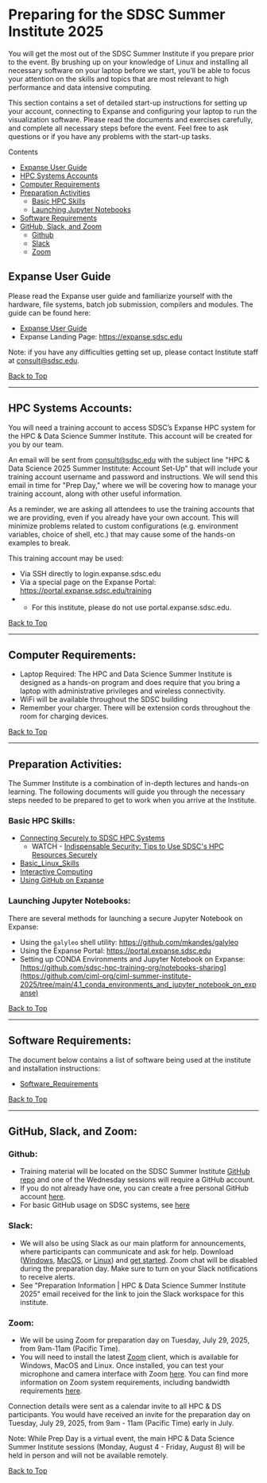 # Preparing for the SDSC Summer Institute 2025

You will get the most out of the SDSC Summer Institute if you prepare prior to the event. By brushing up on your knowledge of Linux and installing all necessary software on your laptop before we start, you’ll be able to focus your attention on the skills and topics that are most relevant to high performance and data intensive computing.

This section contains a set of detailed start-up instructions for setting up your account, connecting to Expanse and configuring your laptop to run the visualization software. Please read the documents and exercises carefully, and complete all necessary steps before the event. Feel free to ask questions or if you have any problems with the start-up tasks.

<a name="top">Contents
* [Expanse User Guide](#expanse-guide)
* [HPC Systems Accounts](#accounts)
* [Computer Requirements](#computer-req)
* [Preparation Activities](#prep-activities)
   * [Basic HPC Skills](#basic-skills)
   * [Launching Jupyter Notebooks](#jup-ntbks)
* [Software Requirements](#software)
* [GitHub, Slack, and Zoom](#Github-Slack-Zoom)
    * [Github](#github)
    * [Slack](#slack)
    * [Zoom](#zoom)
  
## Expanse User Guide <a name="expanse-guide"></a>
Please read the Expanse user guide and familiarize yourself with the hardware, file systems, batch job submission, compilers and modules. The guide can be found here:
* [Expanse User Guide](https://www.sdsc.edu/support/user_guides/expanse.html)
* Expanse Landing Page: https://expanse.sdsc.edu

Note: if you have any difficulties getting set up, please contact Institute staff at consult@sdsc.edu.

[Back to Top](#top)
<hr>

##  HPC Systems Accounts: <a name="accounts"></a>
You will need a training account to access SDSC’s Expanse HPC system for the HPC & Data Science Summer Institute. This account will be created for you by our team. 

An email will be sent from consult@sdsc.edu with the subject line "HPC & Data Science 2025 Summer Institute: Account Set-Up" that will include your training account username and password and instructions.
We will send this email in time for  "Prep Day," where we will be covering how to manage your training account, along with other useful information. 

As a reminder, we are asking all attendees to use the training accounts that we are providing, even if you already have your own account. This will minimize problems related to custom configurations (e.g. environment variables, choice of shell, etc.) that may cause some of the hands-on examples to break. 

This training account may be used:
  * Via SSH directly to login.expanse.sdsc.edu
  * Via a special page on the Expanse Portal: https://portal.expanse.sdsc.edu/training
  * * For this institute, please do not use portal.expanse.sdsc.edu.

[Back to Top](#top)
<hr>

 ## Computer Requirements: <a name="computer-req"></a>
* Laptop Required: The HPC and Data Science Summer Institute is designed as a hands-on program and does require that you bring a laptop with administrative privileges and wireless connectivity.
* WiFi will be available throughout the SDSC building
* Remember your charger. There will be extension cords throughout the room for charging devices.

[Back to Top](#top)
<hr>

## Preparation Activities: <a name="prep-activities"></a>
The Summer Institute is a combination of in-depth lectures and hands-on learning. The following documents will guide you through the necessary steps needed to be prepared to get to work when you arrive at the Institute.

### Basic HPC Skills: <a name="basic-skills">
* [Connecting Securely to SDSC HPC Systems](https://github.com/sdsc-hpc-training-org/hpc-security)
    * WATCH - [Indispensable Security: Tips to Use SDSC's HPC Resources Securely](https://education.sdsc.edu/training/interactive/202007_security_tips/index.php)
* [Basic_Linux_Skills](https://github.com/sdsc-hpc-training-org/basic_skills/tree/master/basic_linux_skills_expanse)
* [Interactive Computing](https://github.com/sdsc-hpc-training-org/basic_skills/tree/master/interactive_computing)
* [Using GitHub on Expanse](https://github.com/sdsc-hpc-training-org/basic_skills/tree/master/using_github)

### Launching Jupyter Notebooks: <a name="jup-ntbks">
There are several methods for launching a secure Jupyter Notebook on Expanse:
* Using the ```galyleo``` shell utility: https://github.com/mkandes/galyleo
* Using the Expanse Portal:   https://portal.expanse.sdsc.edu
* Setting up CONDA Environments and Jupyter Notebook on Expanse:  [https://github.com/sdsc-hpc-training-org/notebooks-sharing](https://github.com/ciml-org/ciml-summer-institute-2025/tree/main/4.1_conda_environments_and_jupyter_notebook_on_expanse)

[Back to Top](#top)
<hr>

## Software Requirements: <a name="software"></a>
The document below contains a list of software being used at the institute and installation instructions:
* [Software_Requirements](https://github.com/sdsc/sdsc-summer-institute-2025/blob/main/0_Preparation/software_requirements.md)

[Back to Top](#top)
<hr>

## GitHub, Slack, and Zoom: <a name="Github-Slack-Zoom"></a>

### Github: <a name="github"></a>
* Training material will be located on the SDSC Summer Institute [GitHub repo](https://github.com/sdsc/sdsc-summer-institute-2025/tree/main) and one of the Wednesday sessions will require a GitHub account.
* If you do not already have one, you can create a free personal GitHub account [here](https://docs.github.com/en/github/getting-started-with-github/signing-up-for-github/signing-up-for-a-new-github-account).  
* For basic GitHub usage on SDSC systems, see [here](https://github.com/sdsc-hpc-training-org/basic_skills/tree/master/using_github)

### Slack:  <a name="slack"></a>
* We will also be using Slack as our main platform for announcements, where participants can communicate and ask for help. Download ([Windows](https://slack.com/downloads/windows), [MacOS](https://slack.com/downloads/mac), or [Linux](https://slack.com/downloads/linux)) and [get started](https://slack.com/help/articles/218080037-Getting-started-for-new-Slack-users). Zoom chat will be disabled during the preparation day. Make sure to turn on your Slack notifications to receive alerts.
* See "Preparation Information | HPC & Data Science Summer Institute 2025" email received for the link to join the Slack workspace for this institute.

### Zoom:  <a name="zoom"></a>
* We will be using Zoom for preparation day on Tuesday, July 29, 2025, from 9am-11am (Pacific Time).
* You will need to install the latest [Zoom](https://zoom.us/download) client, which is available for Windows, MacOS and Linux. Once installed, you can test your microphone and camera interface with Zoom [here](https://zoom.us/test). You can find more information on Zoom system requirements, including bandwidth requirements [here](https://support.zoom.us/hc/en-us/articles/201362023-System-Requirements-for-PC-Mac-and-Linux).

Connection details were sent as a calendar invite to all HPC & DS participants. You would have received an invite for the preparation day on Tuesday, July 29, 2025, from 9am - 11am (Pacific Time) early in July. 

Note: While Prep Day is a virtual event, the main HPC & Data Science Summer Institute sessions (Monday, August 4 - Friday, August 8) will be held in person and will not be available remotely.

[Back to Top](#top)

